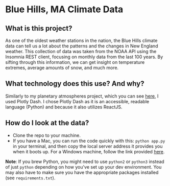 # Blue Hills, MA Climate Data
## What is this project?
As one of the oldest weather stations in the nation, the Blue Hills climate data can tell us a lot about the patterns and the changes in New England weather. This collection of data was taken from the NOAA API using the Insomnia REST client, focusing on monthly data from the last 100 years. By sifting through this information, we can get insight on temperature extremes, average amounts of snow, and much more.  

## What technology does this use? And why?
Similarly to my planetary atmospheres project, which you can see [here](https://github.com/eliza-jane/dashing-planets), I used Plotly Dash. I chose Plotly Dash as it is an accessible, readable language (Python) and because it also utilizes ReactJS.

## How do I look at the data?
* Clone the repo to your machine.
* If you have a Mac, you can run the code quickly with this: `python app.py` in your terminal, and then copy the local server address it provides you when it boots up. For a Windows machine, follow the link provided [here](http://pythoncentral.io/execute-python-script-file-shell/).

**Note**: If you brew Python, you might need to use `python2` or `python3` instead of just `python` depending on how you've set up your dev environment. You may also have to make sure you have the appropriate packages installed (see `requirements.txt`).